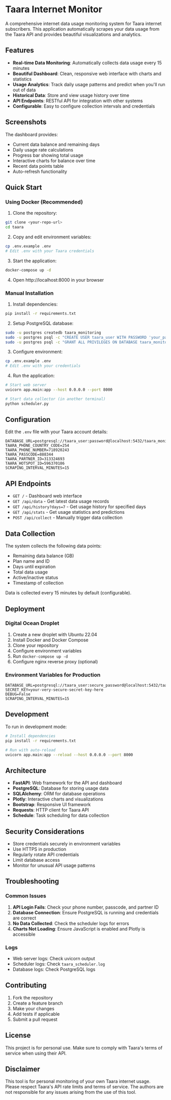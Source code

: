# Taara Internet Monitor

A comprehensive internet data usage monitoring system for Taara internet subscribers. This application automatically scrapes your data usage from the Taara API and provides beautiful visualizations and analytics.

## Features

- **Real-time Data Monitoring**: Automatically collects data usage every 15 minutes
- **Beautiful Dashboard**: Clean, responsive web interface with charts and statistics
- **Usage Analytics**: Track daily usage patterns and predict when you'll run out of data
- **Historical Data**: Store and view usage history over time
- **API Endpoints**: RESTful API for integration with other systems
- **Configurable**: Easy to configure collection intervals and credentials

## Screenshots

The dashboard provides:
- Current data balance and remaining days
- Daily usage rate calculations
- Progress bar showing total usage
- Interactive charts for balance over time
- Recent data points table
- Auto-refresh functionality

## Quick Start

### Using Docker (Recommended)

1. Clone the repository:
```bash
git clone <your-repo-url>
cd taara
```

2. Copy and edit environment variables:
```bash
cp .env.example .env
# Edit .env with your Taara credentials
```

3. Start the application:
```bash
docker-compose up -d
```

4. Open http://localhost:8000 in your browser

### Manual Installation

1. Install dependencies:
```bash
pip install -r requirements.txt
```

2. Setup PostgreSQL database:
```bash
sudo -u postgres createdb taara_monitoring
sudo -u postgres psql -c "CREATE USER taara_user WITH PASSWORD 'your_password';"
sudo -u postgres psql -c "GRANT ALL PRIVILEGES ON DATABASE taara_monitoring TO taara_user;"
```

3. Configure environment:
```bash
cp .env.example .env
# Edit .env with your credentials
```

4. Run the application:
```bash
# Start web server
uvicorn app.main:app --host 0.0.0.0 --port 8000

# Start data collector (in another terminal)
python scheduler.py
```

## Configuration

Edit the `.env` file with your Taara account details:

```env
DATABASE_URL=postgresql://taara_user:password@localhost:5432/taara_monitoring
TAARA_PHONE_COUNTRY_CODE=254
TAARA_PHONE_NUMBER=718920243
TAARA_PASSCODE=888344
TAARA_PARTNER_ID=313324693
TAARA_HOTSPOT_ID=596370186
SCRAPING_INTERVAL_MINUTES=15
```

## API Endpoints

- `GET /` - Dashboard web interface
- `GET /api/data` - Get latest data usage records
- `GET /api/history?days=7` - Get usage history for specified days
- `GET /api/stats` - Get usage statistics and predictions
- `POST /api/collect` - Manually trigger data collection

## Data Collection

The system collects the following data points:
- Remaining data balance (GB)
- Plan name and ID
- Days until expiration
- Total data usage
- Active/inactive status
- Timestamp of collection

Data is collected every 15 minutes by default (configurable).

## Deployment

### Digital Ocean Droplet

1. Create a new droplet with Ubuntu 22.04
2. Install Docker and Docker Compose
3. Clone your repository
4. Configure environment variables
5. Run `docker-compose up -d`
6. Configure nginx reverse proxy (optional)

### Environment Variables for Production

```env
DATABASE_URL=postgresql://taara_user:secure_password@localhost:5432/taara_monitoring
SECRET_KEY=your-very-secure-secret-key-here
DEBUG=False
SCRAPING_INTERVAL_MINUTES=15
```

## Development

To run in development mode:

```bash
# Install dependencies
pip install -r requirements.txt

# Run with auto-reload
uvicorn app.main:app --reload --host 0.0.0.0 --port 8000
```

## Architecture

- **FastAPI**: Web framework for the API and dashboard
- **PostgreSQL**: Database for storing usage data
- **SQLAlchemy**: ORM for database operations
- **Plotly**: Interactive charts and visualizations
- **Bootstrap**: Responsive UI framework
- **Requests**: HTTP client for Taara API
- **Schedule**: Task scheduling for data collection

## Security Considerations

- Store credentials securely in environment variables
- Use HTTPS in production
- Regularly rotate API credentials
- Limit database access
- Monitor for unusual API usage patterns

## Troubleshooting

### Common Issues

1. **API Login Fails**: Check your phone number, passcode, and partner ID
2. **Database Connection**: Ensure PostgreSQL is running and credentials are correct
3. **No Data Collected**: Check the scheduler logs for errors
4. **Charts Not Loading**: Ensure JavaScript is enabled and Plotly is accessible

### Logs

- Web server logs: Check uvicorn output
- Scheduler logs: Check `taara_scheduler.log`
- Database logs: Check PostgreSQL logs

## Contributing

1. Fork the repository
2. Create a feature branch
3. Make your changes
4. Add tests if applicable
5. Submit a pull request

## License

This project is for personal use. Make sure to comply with Taara's terms of service when using their API.

## Disclaimer

This tool is for personal monitoring of your own Taara internet usage. Please respect Taara's API rate limits and terms of service. The authors are not responsible for any issues arising from the use of this tool.
